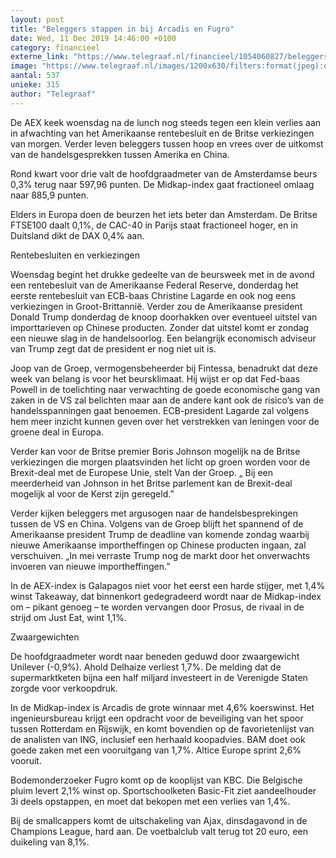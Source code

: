 ```yaml
---
layout: post
title: "Beleggers stappen in bij Arcadis en Fugro"
date: Wed, 11 Dec 2019 14:46:00 +0100
category: financieel
externe_link: "https://www.telegraaf.nl/financieel/1054060827/beleggers-stappen-in-bij-arcadis-en-fugro"
image: "https://www.telegraaf.nl/images/1200x630/filters:format(jpeg):quality(80)/cdn-kiosk-api.telegraaf.nl/a5f1576a-1c1c-11ea-b842-0218eaf05005.jpg"
aantal: 537
unieke: 315
author: "Telegraaf"
---
```


<p class="intro">De AEX keek woensdag na de lunch nog steeds tegen een klein verlies aan in afwachting van het Amerikaanse rentebesluit en de Britse verkiezingen van morgen. Verder leven beleggers tussen hoop en vrees over de uitkomst van de handelsgesprekken tussen Amerika en China.</p> <p>Rond kwart voor drie valt de hoofdgraadmeter van de Amsterdamse beurs 0,3% terug naar 597,96 punten. De Midkap-index gaat fractioneel omlaag naar 885,9 punten.</p><p>Elders in Europa doen de beurzen het iets beter dan Amsterdam. De Britse FTSE100 daalt 0,1%, de CAC-40 in Parijs staat fractioneel hoger, en in Duitsland dikt de DAX 0,4% aan.</p><p>Rentebesluiten en verkiezingen</p><p>Woensdag begint het drukke gedeelte van de beursweek met in de avond een rentebesluit van de Amerikaanse Federal Reserve, donderdag het eerste rentebesluit van ECB-baas Christine Lagarde en ook nog eens verkiezingen in Groot-Brittannië. Verder zou de Amerikaanse president Donald Trump donderdag de knoop doorhakken over eventueel uitstel van importtarieven op Chinese producten. Zonder dat uitstel komt er zondag een nieuwe slag in de handelsoorlog. Een belangrijk economisch adviseur van Trump zegt dat de president er nog niet uit is.</p><p>Joop van de Groep, vermogensbeheerder bij Fintessa, benadrukt dat deze week van belang is voor het beursklimaat. Hij wijst er op dat Fed-baas Powell in de toelichting naar verwachting de goede economische gang van zaken in de VS zal belichten maar aan de andere kant ook de risico’s van de handelsspanningen gaat benoemen. ECB-president Lagarde zal volgens hem meer inzicht kunnen geven over het verstrekken van leningen voor de groene deal in Europa.</p><p>Verder kan voor de Britse premier Boris Johnson mogelijk na de Britse verkiezingen die morgen plaatsvinden het licht op groen worden voor de Brexit-deal met de Europese Unie, stelt Van der Groep. „ Bij een meerderheid van Johnson in het Britse parlement kan de Brexit-deal mogelijk al voor de Kerst zijn geregeld.”</p><p>Verder kijken beleggers met argusogen naar de handelsbesprekingen tussen de VS en China. Volgens van de Groep blijft het spannend of de Amerikaanse president Trump de deadline van komende zondag waarbij nieuwe Amerikaanse importheffingen op Chinese producten ingaan, zal verschuiven. „In mei verraste Trump nog de markt door het onverwachts invoeren van nieuwe importheffingen.”</p><p>In de AEX-index is Galapagos niet voor het eerst een harde stijger, met 1,4% winst Takeaway, dat binnenkort gedegradeerd wordt naar de Midkap-index om – pikant genoeg – te worden vervangen door Prosus, de rivaal in de strijd om Just Eat, wint 1,1%.</p><p>Zwaargewichten</p><p>De hoofdgraadmeter wordt naar beneden geduwd door zwaargewicht Unilever (-0,9%). Ahold Delhaize verliest 1,7%. De melding dat de supermarktketen bijna een half miljard investeert in de Verenigde Staten zorgde voor verkoopdruk.</p><p>In de Midkap-index is Arcadis de grote winnaar met 4,6% koerswinst. Het ingenieursbureau krijgt een opdracht voor de beveiliging van het spoor tussen Rotterdam en Rijswijk, en komt bovendien op de favorietenlijst van de analisten van ING, inclusief een herhaald koopadvies. BAM doet ook goede zaken met een vooruitgang van 1,7%. Altice Europe sprint 2,6% vooruit.</p><p>Bodemonderzoeker Fugro komt op de kooplijst van KBC. Die Belgische pluim levert 2,1% winst op. Sportschoolketen Basic-Fit ziet aandeelhouder 3i deels opstappen, en moet dat bekopen met een verlies van 1,4%.</p><p>Bij de smallcappers komt de uitschakeling van Ajax, dinsdagavond in de Champions League, hard aan. De voetbalclub valt terug tot 20 euro, een duikeling van 8,1%.</p>

